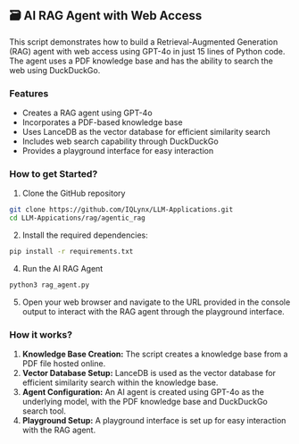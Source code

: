 ## 🗃️ AI RAG Agent with Web Access 
This script demonstrates how to build a Retrieval-Augmented Generation (RAG) agent with web access using GPT-4o in just 15 lines of Python code. The agent uses a PDF knowledge base and has the ability to search the web using DuckDuckGo.

### Features

- Creates a RAG agent using GPT-4o
- Incorporates a PDF-based knowledge base
- Uses LanceDB as the vector database for efficient similarity search
- Includes web search capability through DuckDuckGo
- Provides a playground interface for easy interaction

### How to get Started?

1. Clone the GitHub repository
```bash
git clone https://github.com/IQLynx/LLM-Applications.git
cd LLM-Appications/rag/agentic_rag
```

2. Install the required dependencies:

```bash
pip install -r requirements.txt
```



4. Run the AI RAG Agent 
```bash
python3 rag_agent.py
```
5. Open your web browser and navigate to the URL provided in the console output to interact with the RAG agent through the playground interface.

### How it works?

1. **Knowledge Base Creation:** The script creates a knowledge base from a PDF file hosted online.
2. **Vector Database Setup:** LanceDB is used as the vector database for efficient similarity search within the knowledge base.
3. **Agent Configuration:** An AI agent is created using GPT-4o as the underlying model, with the PDF knowledge base and DuckDuckGo search tool.
4. **Playground Setup:** A playground interface is set up for easy interaction with the RAG agent.

